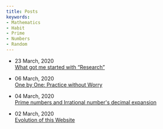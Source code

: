 ```yaml
---
title: Posts
keywords:
- Mathematics
- Habit
- Prime
- Numbers
- Random
---
```


- 23 March, 2020 <br> [What got me started with “Research”](research.html)

- 06 March, 2020 <br> [One by One: Practice without Worry](one_by_practice.html)

- 04 March, 2020 <br> [Prime numbers and Irrational number's decimal expansion](prime_irrational.html)

- 02 March, 2020 <br> [Evolution of this Website](README.html)
